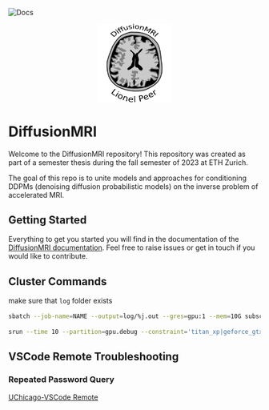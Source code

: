 ![Docs](https://github.com/liopeer/diffusionmodels/actions/workflows/build_docs.yml/badge.svg)

<p align="center">
  <img src="./docs/source/fig/diffMRI_logo.svg" width=150/>
</p>

# DiffusionMRI
Welcome to the DiffusionMRI repository! This repository was created as part of a semester thesis during the fall semester of 2023 at ETH Zurich.

The goal of this repo is to unite models and approaches for conditioning DDPMs (denoising diffusion probabilistic models) on the inverse problem of accelerated MRI.

## Getting Started
Everything to get you started you will find in the documentation of the [DiffusionMRI documentation](https://liopeer.github.io/diffusionmodels/index.html). Feel free to raise issues or get in touch if you would like to contribute.

## Cluster Commands
make sure that `log` folder exists
```bash
sbatch --job-name=NAME --output=log/%j.out --gres=gpu:1 --mem=10G subscript.sh SCRIPT_PARAMS
```
```bash
srun --time 10 --partition=gpu.debug --constraint='titan_xp|geforce_gtx_titan_x' --gres=gpu:1 --pty bash -i
```

## VSCode Remote Troubleshooting
### Repeated Password Query
[UChicago-VSCode Remote](https://howto.cs.uchicago.edu/techstaff:vscode)